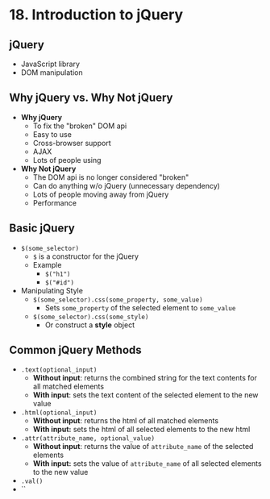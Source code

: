 # 18. Introduction to jQuery

## jQuery 

* JavaScript library
* DOM manipulation

## Why jQuery vs. Why Not jQuery

* **Why jQuery**
  * To fix the "broken" DOM api
  * Easy to use
  * Cross-browser support
  * AJAX
  * Lots of people using
* **Why Not jQuery**
  * The DOM api is no longer considered "broken"
  * Can do anything w/o jQuery \(unnecessary dependency\)
  * Lots of people moving away from jQuery
  * Performance

## Basic jQuery

* `$(some_selector)` 
  * `$` is a constructor for the jQuery
  * Example
    * `$("h1")`
    * `$("#id")`
* Manipulating Style
  * `$(some_selector).css(some_property, some_value)`
    * Sets `some_property` of the selected element to `some_value`
  * `$(some_selector).css(some_style)`
    * Or construct a **style** object

## Common jQuery Methods

* `.text(optional_input)`
  * **Without input**: returns the combined string for the text contents for all matched elements
  * **With input**: sets the text content of the selected element to the new value
* `.html(optional_input)`
  * **Without input**: returns the html of all matched elements
  * **With input:** sets the html of all selected elements to the new html
* `.attr(attribute_name, optional_value)`
  * **Without input**: returns the value of `attribute_name` of the selected elements
  * **With input:** sets the value of `attribute_name` of all selected elements to the new value
* `.val()`
* \`\`

